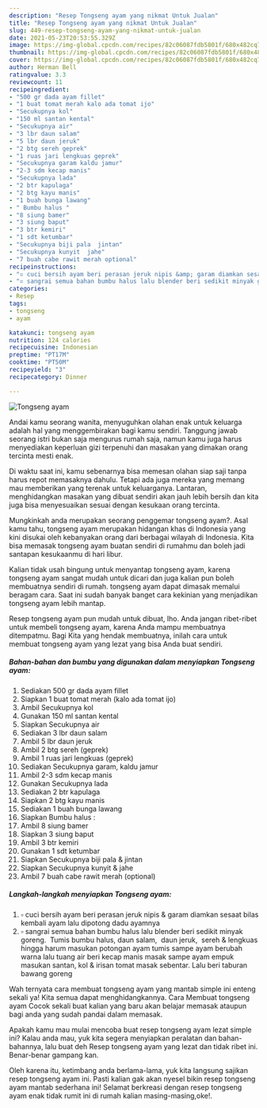 ```yaml
---
description: "Resep Tongseng ayam yang nikmat Untuk Jualan"
title: "Resep Tongseng ayam yang nikmat Untuk Jualan"
slug: 449-resep-tongseng-ayam-yang-nikmat-untuk-jualan
date: 2021-05-23T20:53:55.329Z
image: https://img-global.cpcdn.com/recipes/82c06087fdb5801f/680x482cq70/tongseng-ayam-foto-resep-utama.jpg
thumbnail: https://img-global.cpcdn.com/recipes/82c06087fdb5801f/680x482cq70/tongseng-ayam-foto-resep-utama.jpg
cover: https://img-global.cpcdn.com/recipes/82c06087fdb5801f/680x482cq70/tongseng-ayam-foto-resep-utama.jpg
author: Herman Bell
ratingvalue: 3.3
reviewcount: 11
recipeingredient:
- "500 gr dada ayam fillet"
- "1 buat tomat merah kalo ada tomat ijo"
- "Secukupnya kol"
- "150 ml santan kental"
- "Secukupnya air"
- "3 lbr daun salam"
- "5 lbr daun jeruk"
- "2 btg sereh geprek"
- "1 ruas jari lengkuas geprek"
- "Secukupnya garam kaldu jamur"
- "2-3 sdm kecap manis"
- "Secukupnya lada"
- "2 btr kapulaga"
- "2 btg kayu manis"
- "1 buah bunga lawang"
- " Bumbu halus "
- "8 siung bamer"
- "3 siung baput"
- "3 btr kemiri"
- "1 sdt ketumbar"
- "Secukupnya biji pala  jintan"
- "Secukupnya kunyit  jahe"
- "7 buah cabe rawit merah optional"
recipeinstructions:
- "▫ cuci bersih ayam beri perasan jeruk nipis &amp; garam diamkan sesaat bilas kembali ayam lalu dipotong dadu ayamnya"
- "▫ sangrai semua bahan bumbu halus lalu blender beri sedikit minyak goreng.  Tumis bumbu halus, daun salam,  daun jeruk,  sereh &amp; lengkuas hingga harum masukan potongan ayam tumis sampe ayam berubah warna lalu tuang air beri kecap manis masak sampe ayam empuk masukan santan, kol &amp; irisan tomat masak sebentar. Lalu beri taburan bawang goreng"
categories:
- Resep
tags:
- tongseng
- ayam

katakunci: tongseng ayam 
nutrition: 124 calories
recipecuisine: Indonesian
preptime: "PT17M"
cooktime: "PT50M"
recipeyield: "3"
recipecategory: Dinner

---
```



![Tongseng ayam](https://img-global.cpcdn.com/recipes/82c06087fdb5801f/680x482cq70/tongseng-ayam-foto-resep-utama.jpg)

Andai kamu seorang wanita, menyuguhkan olahan enak untuk keluarga adalah hal yang menggembirakan bagi kamu sendiri. Tanggung jawab seorang istri bukan saja mengurus rumah saja, namun kamu juga harus menyediakan keperluan gizi terpenuhi dan masakan yang dimakan orang tercinta mesti enak.

Di waktu  saat ini, kamu sebenarnya bisa memesan olahan siap saji tanpa harus repot memasaknya dahulu. Tetapi ada juga mereka yang memang mau memberikan yang terenak untuk keluarganya. Lantaran, menghidangkan masakan yang dibuat sendiri akan jauh lebih bersih dan kita juga bisa menyesuaikan sesuai dengan kesukaan orang tercinta. 



Mungkinkah anda merupakan seorang penggemar tongseng ayam?. Asal kamu tahu, tongseng ayam merupakan hidangan khas di Indonesia yang kini disukai oleh kebanyakan orang dari berbagai wilayah di Indonesia. Kita bisa memasak tongseng ayam buatan sendiri di rumahmu dan boleh jadi santapan kesukaanmu di hari libur.

Kalian tidak usah bingung untuk menyantap tongseng ayam, karena tongseng ayam sangat mudah untuk dicari dan juga kalian pun boleh membuatnya sendiri di rumah. tongseng ayam dapat dimasak memalui beragam cara. Saat ini sudah banyak banget cara kekinian yang menjadikan tongseng ayam lebih mantap.

Resep tongseng ayam pun mudah untuk dibuat, lho. Anda jangan ribet-ribet untuk membeli tongseng ayam, karena Anda mampu membuatnya ditempatmu. Bagi Kita yang hendak membuatnya, inilah cara untuk membuat tongseng ayam yang lezat yang bisa Anda buat sendiri.

<!--inarticleads1-->

##### Bahan-bahan dan bumbu yang digunakan dalam menyiapkan Tongseng ayam:

1. Sediakan 500 gr dada ayam fillet
1. Siapkan 1 buat tomat merah (kalo ada tomat ijo)
1. Ambil Secukupnya kol
1. Gunakan 150 ml santan kental
1. Siapkan Secukupnya air
1. Sediakan 3 lbr daun salam
1. Ambil 5 lbr daun jeruk
1. Ambil 2 btg sereh (geprek)
1. Ambil 1 ruas jari lengkuas (geprek)
1. Sediakan Secukupnya garam, kaldu jamur
1. Ambil 2-3 sdm kecap manis
1. Gunakan Secukupnya lada
1. Sediakan 2 btr kapulaga
1. Siapkan 2 btg kayu manis
1. Sediakan 1 buah bunga lawang
1. Siapkan  Bumbu halus :
1. Ambil 8 siung bamer
1. Siapkan 3 siung baput
1. Ambil 3 btr kemiri
1. Gunakan 1 sdt ketumbar
1. Siapkan Secukupnya biji pala &amp; jintan
1. Siapkan Secukupnya kunyit &amp; jahe
1. Ambil 7 buah cabe rawit merah (optional)




<!--inarticleads2-->

##### Langkah-langkah menyiapkan Tongseng ayam:

1. ▫ cuci bersih ayam beri perasan jeruk nipis &amp; garam diamkan sesaat bilas kembali ayam lalu dipotong dadu ayamnya
1. ▫ sangrai semua bahan bumbu halus lalu blender beri sedikit minyak goreng.  Tumis bumbu halus, daun salam,  daun jeruk,  sereh &amp; lengkuas hingga harum masukan potongan ayam tumis sampe ayam berubah warna lalu tuang air beri kecap manis masak sampe ayam empuk masukan santan, kol &amp; irisan tomat masak sebentar. Lalu beri taburan bawang goreng




Wah ternyata cara membuat tongseng ayam yang mantab simple ini enteng sekali ya! Kita semua dapat menghidangkannya. Cara Membuat tongseng ayam Cocok sekali buat kalian yang baru akan belajar memasak ataupun bagi anda yang sudah pandai dalam memasak.

Apakah kamu mau mulai mencoba buat resep tongseng ayam lezat simple ini? Kalau anda mau, yuk kita segera menyiapkan peralatan dan bahan-bahannya, lalu buat deh Resep tongseng ayam yang lezat dan tidak ribet ini. Benar-benar gampang kan. 

Oleh karena itu, ketimbang anda berlama-lama, yuk kita langsung sajikan resep tongseng ayam ini. Pasti kalian gak akan nyesel bikin resep tongseng ayam mantab sederhana ini! Selamat berkreasi dengan resep tongseng ayam enak tidak rumit ini di rumah kalian masing-masing,oke!.

